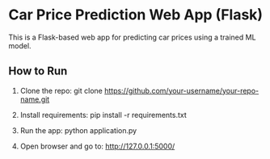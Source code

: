 # Car Price Prediction Web App (Flask)

This is a Flask-based web app for predicting car prices using a trained ML model.

## How to Run

1. Clone the repo:
   git clone https://github.com/your-username/your-repo-name.git

2. Install requirements:
   pip install -r requirements.txt

3. Run the app:
   python application.py

4. Open browser and go to:
   http://127.0.0.1:5000/
